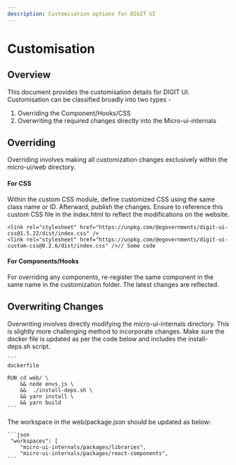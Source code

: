 ```yaml
---
description: Customisation options for DIGIT UI
---
```


# Customisation

## Overview

This document provides the customisation details for DIGIT UI. Customisation can be classified broadly into two types -

1. Overriding the Component/Hooks/CSS
2. Overwriting the required changes directly into the Micro-ui-internals

## Overriding

Overriding involves making all customization changes exclusively within the micro-ui/web directory.

#### For CSS

Within the custom CSS module, define customized CSS using the same class name or ID. Afterward, publish the changes. Ensure to reference this custom CSS file in the index.html to reflect the modifications on the website.

```
<link rel="stylesheet" href="https://unpkg.com/@egovernments/digit-ui-css@1.5.22/dist/index.css" />
<link rel="stylesheet" href="https://unpkg.com/@egovernments/digit-ui-custom-css@0.2.6/dist/index.css" />// Some code
```

#### For Components/Hooks

For overriding any components, re-register the same component in the same name in the customization folder. The latest changes are reflected.

## Overwriting Changes

Overwriting involves directly modifying the micro-ui-internals directory. This is slightly more challenging method to incorporate changes. Make sure the docker file is updated as per the code below and includes the install-deps.sh script.

````
```
dockerfile

RUN cd web/ \
    && node envs.js \
    &&  ./install-deps.sh \
    && yarn install \
    && yarn build 
```
````

The workspace in the web/package.json should be updated as below:

````
```json
 "workspaces": [
    "micro-ui-internals/packages/libraries",
    "micro-ui-internals/packages/react-components",
```
````

